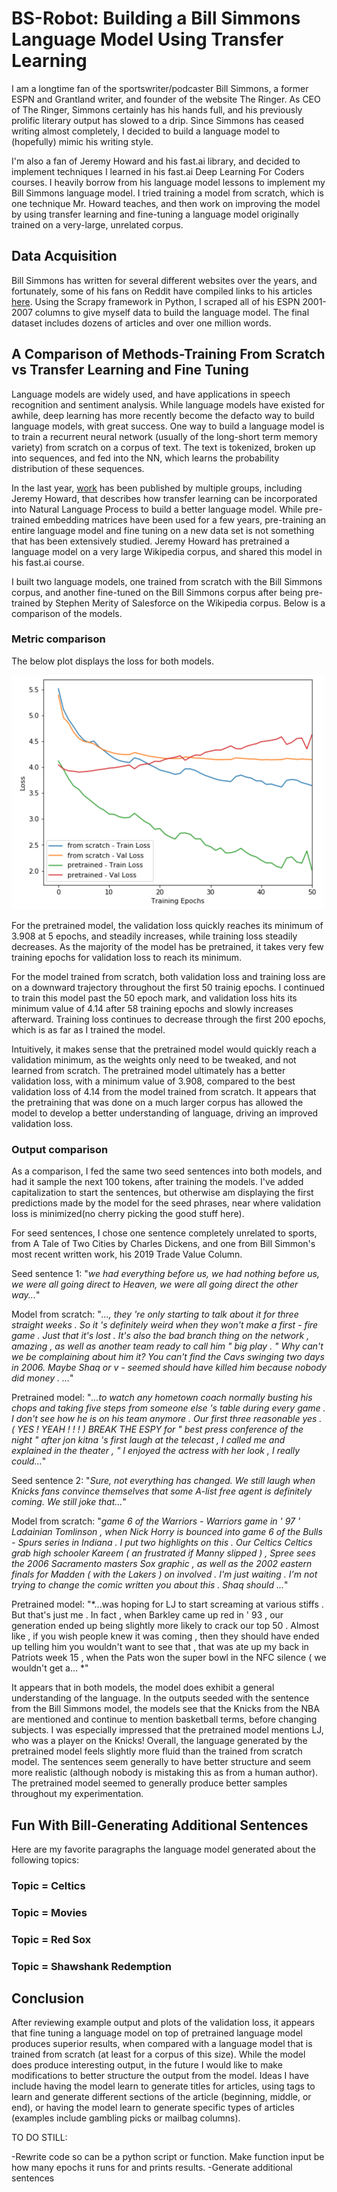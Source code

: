 # BS-Robot: Building a Bill Simmons Language Model Using Transfer Learning

I am a longtime fan of the sportswriter/podcaster Bill Simmons, a former ESPN and Grantland writer, and founder of the website The Ringer.  As CEO of The Ringer, Simmons certainly has his hands full, and his previously prolific literary output has slowed to a drip.  Since Simmons has ceased writing almost completely, I decided to build a language model to (hopefully) mimic his writing style.  

I'm also a fan of Jeremy Howard and his fast.ai library, and decided to implement techniques I learned in his fast.ai Deep Learning For Coders courses.  I heavily borrow from his language model lessons to implement my Bill Simmons language model.  I tried training a model from scratch, which is one technique Mr. Howard teaches, and then work on improving the model by using transfer learning and fine-tuning a language model originally trained on a very-large, unrelated corpus.

## Data Acquisition

Bill Simmons has written for several different websites over the years, and fortunately, some of his fans on Reddit have compiled links to his articles [here](https://www.reddit.com/r/billsimmons/comments/81fupe/the_mostly_complete_bill_simmons_archives/).  Using the Scrapy framework in Python, I scraped all of his ESPN 2001-2007 columns to give myself data to build the language model. The final dataset includes dozens of articles and over one million words.  

## A Comparison of Methods-Training From Scratch vs Transfer Learning and Fine Tuning

Language models are widely used, and have applications in speech recognition and sentiment analysis.  While language models have existed for awhile, deep learning has more recently become the defacto way to build language models, with great success.  One way to build a language model is to train a recurrent neural network (usually of the long-short term memory variety) from scratch on a corpus of text.  The text is tokenized, broken up into sequences, and fed into the NN, which learns the probability distribution of these sequences.  

In the last year, [work](https://arxiv.org/abs/1801.06146) has been published by multiple groups, including Jeremy Howard, that describes how transfer learning can be incorporated into Natural Language Process to build a better language model.  While  pre-trained embedding matrices have been used for a few years, pre-training an entire language model and fine tuning on a new data set is not something that has been extensively studied.  Jeremy Howard has pretrained a language model on a very large Wikipedia corpus, and shared this model in his fast.ai course.  

I built two language models, one trained from scratch with the Bill Simmons corpus, and another fine-tuned on the Bill Simmons corpus after being pre-trained by Stephen Merity of Salesforce on the Wikipedia corpus. Below is a comparison of the models.

### Metric comparison

The below plot displays the loss for both models. 

<img src="https://github.com/swgleave/BS-Robot/blob/master/images/Plot%20Loss.png" height="375" width="500">

For the pretrained model, the validation loss quickly reaches its minimum of 3.908 at 5 epochs, and steadily increases, while training loss steadily decreases.  As the majority of the model has be pretrained, it takes very few training epochs for validation loss to reach its minimum.

For the model trained from scratch, both validation loss and training loss are on a downward trajectory throughout the first 50 trainig epochs.  I continued to train this model past the 50 epoch mark, and validation loss hits its minimum value of 4.14 after 58 training epochs and slowly increases afterward. Training loss continues to decrease through the first 200 epochs, which is as far as I trained the model.

Intuitively, it makes sense that the pretrained model would quickly reach a validation minimum, as the weights only need to be tweaked, and not learned from scratch.  The pretrained model ultimately has a better validation loss, with a minimum value of 3.908, compared to the best validation loss of 4.14 from the model trained from scratch.  It appears that the pretraining that was done on a much larger corpus has allowed the model to develop a better understanding of language, driving an improved validation loss.

### Output comparison

As a comparison, I fed the same two seed sentences into both models, and had it sample the next 100 tokens, after training the models.  I've added capitalization to start the sentences, but otherwise am displaying the first predictions made by the model for the seed phrases, near where validation loss is minimized(no cherry picking the good stuff here).  

For seed sentences, I chose one sentence completely unrelated to sports, from A Tale of Two Cities by Charles Dickens, and one from Bill Simmon's most recent written work, his 2019 Trade Value Column. 

Seed sentence 1: "*we had everything before us, we had nothing before us, we were all going direct to Heaven, we were all going direct the other way...*"

Model from scratch:
"*..., they 're only starting to talk about it for three straight weeks . So it 's definitely weird when they won't make a first - fire game . Just that it's lost . It's also the bad branch thing on the network , amazing , as well as another team ready to call him " big play . " Why can't we be complaining about him it? You can't find the Cavs swinging two days in 2006. Maybe Shaq or v - seemed should have killed him because nobody did money . ...*"

Pretrained model:
"*...to watch any hometown coach normally busting his chops and taking 
 five steps from someone else 's table during every game . I don't see how he is on his team anymore . Our first three reasonable yes . 
 ( YES ! YEAH ! ! ! ) 
 BREAK THE ESPY for " best press conference of the night " 
 after jon kitna 's first laugh at the telecast , I called me and explained in the theater , " I enjoyed the actress with her look , I really could...*"


Seed sentence 2: "*Sure, not everything has changed. We still laugh when Knicks fans convince themselves that some A-list free agent is definitely coming. We still joke that...*"

Model from scratch:
"*game 6 of the Warriors - Warriors game in ' 97 ' Ladainian Tomlinson , when Nick Horry is bounced into game 6 of the Bulls - Spurs series in Indiana . I put two highlights on this . Our Celtics Celtics grab high schooler Kareem ( an frustrated if Manny slipped ) , Spree sees the 2006 Sacramento masters Sox graphic , as well as the 2002 eastern finals for Madden ( with the Lakers ) on involved . I'm just waiting . I'm not trying to change the comic written you about this . Shaq should ...*"

Pretrained model:
"*...was hoping for LJ to start screaming at various stiffs . But that's just me . In fact , when Barkley came up red in ' 93 , our generation ended up being slightly more likely to crack our top 50 . Almost like , if you wish people knew it was coming , then they should have ended up telling him you wouldn't want to see that , that was ate up my back in Patriots week 15 , when the Pats won the super bowl in the NFC silence ( we wouldn't get a... *"

It appears that in both models, the model does exhibit a general understanding of the language.  In the outputs seeded with the sentence from the Bill Simmons model, the models see that the Knicks from the NBA are mentioned and continue to mention basketball terms, before changing subjects.  I was especially impressed that the pretrained model mentions LJ, who was a player on the Knicks!  Overall, the language generated by the pretrained model feels slightly more fluid than the trained from scratch model.  The sentences seem generally to have better structure and seem more realistic (although nobody is mistaking this as from a human author).  The pretrained model seemed to generally produce better samples throughout my experimentation.

## Fun With Bill-Generating Additional Sentences

Here are my favorite paragraphs the language model generated about the following topics:

### Topic = Celtics




### Topic = Movies




### Topic = Red Sox




### Topic = Shawshank Redemption



## Conclusion

After reviewing example output and plots of the validation loss, it appears that fine tuning a language model on top of pretrained language model produces superior results, when compared with a language model that is trained from scratch (at least for a corpus of this size).  While the model does produce interesting output, in the future I would like to make modifications to better structure the output from the model.  Ideas I have include having the model learn to generate titles for articles, using tags to learn and generate different sections of the article (beginning, middle, or end), or having the model learn to generate specific types of articles (examples include gambling picks or mailbag columns).    




TO DO STILL:

-Rewrite code so can be a python script or function.  Make function input be how many epochs it runs for and prints results.
-Generate additional sentences

